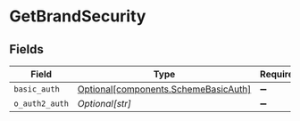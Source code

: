# GetBrandSecurity


## Fields

| Field                                                                              | Type                                                                               | Required                                                                           | Description                                                                        |
| ---------------------------------------------------------------------------------- | ---------------------------------------------------------------------------------- | ---------------------------------------------------------------------------------- | ---------------------------------------------------------------------------------- |
| `basic_auth`                                                                       | [Optional[components.SchemeBasicAuth]](../../models/components/schemebasicauth.md) | :heavy_minus_sign:                                                                 | N/A                                                                                |
| `o_auth2_auth`                                                                     | *Optional[str]*                                                                    | :heavy_minus_sign:                                                                 | N/A                                                                                |